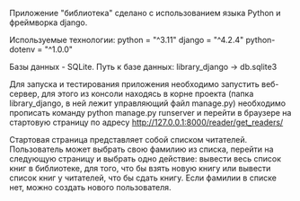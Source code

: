 Приложение "библиотека" сделано с использованием языка Python и фреймворка django.

Используемые технологии:
python = "^3.11"
django = "^4.2.4"
python-dotenv = "^1.0.0"

Базы данных - SQLite. 
Путь к базе данных: library_django -> db.sqlite3

Для запуска и тестирования приложения необходимо запустить веб-сервер, для этого из консоли находясь 
в корне проекта (папка library_django, в ней лежит управляющий файл manage.py) необходимо прописать команду
python manage.py runserver и перейти в браузере на стартовую страницу по адресу http://127.0.0.1:8000/reader/get_readers/

Стартовая страница представляет собой списком читателей. Пользователь может выбрать свою фамилию из списка, 
перейти на следующую страницу и выбрать одно действие: вывести весь список книг в библиотеке, для того, что бы взять новую 
книгу или вывести список книг у читателей, что бы сдать книгу. Если фамилии в списке нет, можно создать нового пользователя.
